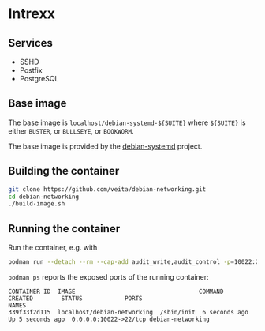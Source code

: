 # Intrexx

## Services

* SSHD
* Postfix
* PostgreSQL

## Base image

The base image is `localhost/debian-systemd-${SUITE}` where `${SUITE}` is either `BUSTER`,
or `BULLSEYE`, or `BOOKWORM`.

The base image is provided by the [debian-systemd](https://github.com/veita/debian-systemd)
project.


## Building the container

```bash
git clone https://github.com/veita/debian-networking.git
cd debian-networking
./build-image.sh

```


## Running the container

Run the container, e.g. with

```bash
podman run --detach --rm --cap-add audit_write,audit_control -p=10022:22 localhost/debian-networking
```

`podman ps` reports the exposed ports of the running container:

```
CONTAINER ID  IMAGE                                   COMMAND     CREATED        STATUS            PORTS                                                        NAMES
339f33f2d115  localhost/debian-networking  /sbin/init  6 seconds ago  Up 5 seconds ago  0.0.0.0:10022->22/tcp debian-networking
```

